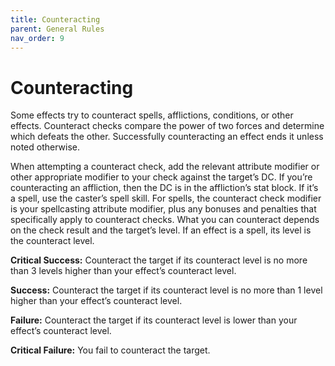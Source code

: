 ```yaml
---
title: Counteracting
parent: General Rules
nav_order: 9
---
```


# Counteracting
Some effects try to counteract spells, afflictions, conditions, or other effects. Counteract checks compare the power of two forces and determine which defeats the other. Successfully counteracting an effect ends it unless noted otherwise.

When attempting a counteract check, add the relevant attribute modifier or other appropriate modifier to your check against the target’s DC. If you’re counteracting an affliction, then the DC is in the affliction’s stat block. If it’s a spell, use the caster’s spell skill. For spells, the counteract check modifier is your spellcasting attribute modifier, plus any bonuses and penalties that specifically apply to counteract checks. What you can counteract depends on the check result and the target’s level. If an effect is a spell, its level is the counteract level.

**Critical Success:** Counteract the target if its counteract level is no more than 3 levels higher than your effect’s counteract level.

**Success:** Counteract the target if its counteract level is no more than 1 level higher than your effect’s counteract level.

**Failure:** Counteract the target if its counteract level is lower than your effect’s counteract level.

**Critical Failure:** You fail to counteract the target.
